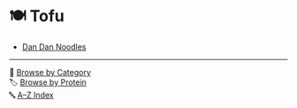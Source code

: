 # 🍽️ Tofu

- [Dan Dan Noodles](../recipes/dan_dan_noodles.md)

---

📁 [Browse by Category](../indexes/categories.md)  
🏷️ [Browse by Protein](../indexes/proteins.md)  
🔤 [A–Z Index](../indexes/alphabet.md)